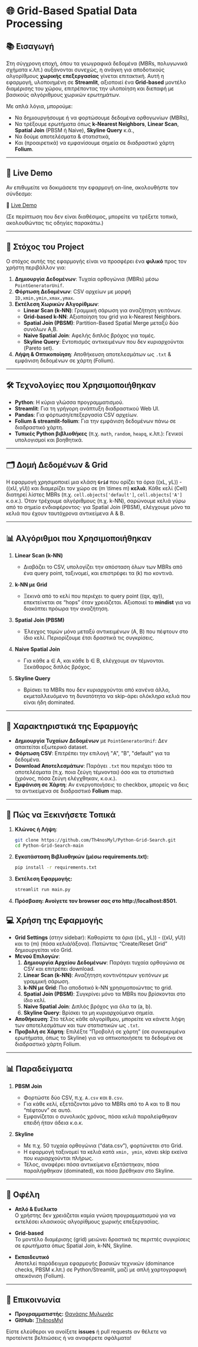 # 🌐 Grid-Based Spatial Data Processing

## 📚 Εισαγωγή

Στη σύγχρονη εποχή, όπου τα γεωγραφικά δεδομένα (MBRs, πολυγωνικά σχήματα κ.λπ.) αυξάνονται συνεχώς, η ανάγκη για αποδοτικούς αλγορίθμους **χωρικής επεξεργασίας** γίνεται επιτακτική. Αυτή η εφαρμογή, υλοποιημένη σε **Streamlit**, αξιοποιεί ένα **Grid-based** μοντέλο διαμέρισης του χώρου, επιτρέποντας την υλοποίηση και διεπαφή με βασικούς αλγόριθμους χωρικών ερωτημάτων.

Με απλά λόγια, μπορούμε:
- Να δημιουργήσουμε ή να φορτώσουμε δεδομένα ορθογωνίων (MBRs),
- Να τρέξουμε ερωτήματα όπως **k-Nearest Neighbors**, **Linear Scan**, **Spatial Join** (PBSM ή Naive), **Skyline Query** κ.ά.,
- Να δούμε αποτελέσματα & στατιστικά,
- Και (προαιρετικά) να εμφανίσουμε σημεία σε διαδραστικό χάρτη **Folium**.

---

## 🎥 Live Demo

Αν επιθυμείτε να δοκιμάσετε την εφαρμογή on-line, ακολουθήστε τον σύνδεσμο:

🔗 [Live Demo](https://grid-search-th4nosmyl.streamlit.app/)

(Σε περίπτωση που δεν είναι διαθέσιμος, μπορείτε να τρέξετε τοπικά, ακολουθώντας τις οδηγίες παρακάτω.)

---

## 🎯 Στόχος του Project

Ο στόχος αυτής της εφαρμογής είναι να προσφέρει ένα **φιλικό** προς τον χρήστη περιβάλλον για:

1. **Δημιουργία Δεδομένων**: Τυχαία ορθογώνια (MBRs) μέσω `PointGeneratorUnif`.
2. **Φόρτωση Δεδομένων**: CSV αρχείων με μορφή `ID,xmin,ymin,xmax,ymax`.
3. **Εκτέλεση Χωρικών Αλγορίθμων**:
   - **Linear Scan (k-NN)**: Γραμμική σάρωση για αναζήτηση γειτόνων.
   - **Grid-based k-NN**: Αξιοποίηση του grid για k-Nearest Neighbors.
   - **Spatial Join (PBSM)**: Partition-Based Spatial Merge μεταξύ δύο συνόλων A,B.
   - **Naive Spatial Join**: Αφελής διπλός βρόχος για τομές.
   - **Skyline Query**: Εντοπισμός αντικειμένων που δεν κυριαρχούνται (Pareto set).
4. **Λήψη & Οπτικοποίηση**: Αποθήκευση αποτελεσμάτων ως `.txt` & εμφάνιση δεδομένων σε χάρτη (Folium).

---

## 🛠️ Τεχνολογίες που Χρησιμοποιήθηκαν

- **Python**: Η κύρια γλώσσα προγραμματισμού.
- **Streamlit**: Για τη γρήγορη ανάπτυξη διαδραστικού Web UI.
- **Pandas**: Για φόρτωση/επεξεργασία CSV αρχείων.
- **Folium & streamlit-folium**: Για την εμφάνιση δεδομένων πάνω σε διαδραστικό χάρτη.
- **Τυπικές Python βιβλιοθήκες** (π.χ. `math`, `random`, `heapq`, κ.λπ.): Γενικοί υπολογισμοί και βοηθητικά.

---

## 🗂️ Δομή Δεδομένων & Grid

Η εφαρμογή χρησιμοποιεί μια κλάση **`Grid`** που ορίζει τα όρια \((xL, yL)\) - \((xU, yU)\) και διαμερίζει τον χώρο σε \(m \times m\) **κελιά**. Κάθε κελί (Cell) διατηρεί λίστες MBRs (π.χ. `cell.objects['default']`, `cell.objects['A']` κ.ο.κ.). Όταν τρέχουμε αλγόριθμους (π.χ. k-NN), σαρώνουμε κελιά γύρω από το σημείο ενδιαφέροντος· για Spatial Join (PBSM), ελέγχουμε μόνο τα κελιά που έχουν ταυτόχρονα αντικείμενα A & B.

---

## 📊 Αλγόριθμοι που Χρησιμοποιήθηκαν

1. **Linear Scan (k-NN)**
   - Διαβάζει το CSV, υπολογίζει την απόσταση όλων των MBRs από ένα query point, ταξινομεί, και επιστρέφει τα \(k\) πιο κοντινά.

2. **k-NN με Grid**
   - Ξεκινά από το κελί που περιέχει το query point \((qx, qy)\), επεκτείνεται σε “hops” όταν χρειάζεται. Αξιοποιεί το **mindist** για να διακόπτει πρόωρα την αναζήτηση.

3. **Spatial Join (PBSM)**
   - Έλεγχος τομών μόνο μεταξύ αντικειμένων (A, B) που πέφτουν στο ίδιο κελί. Περιορίζουμε έτσι δραστικά τις συγκρίσεις.

4. **Naive Spatial Join**
   - Για κάθε a ∈ A, και κάθε b ∈ B, ελέγχουμε αν τέμνονται. Ξεκάθαρος διπλός βρόχος.

5. **Skyline Query**
   - Βρίσκει τα MBRs που δεν κυριαρχούνται από κανένα άλλο, εκμεταλλευόμενο τη δυνατότητα να skip-άρει ολόκληρα κελιά που είναι ήδη dominated.

---

## 🌟 Χαρακτηριστικά της Εφαρμογής

- **Δημιουργία Τυχαίων Δεδομένων** με `PointGeneratorUnif`: Δεν απαιτείται εξωτερικό dataset.
- **Φόρτωση CSV**: Επιτρέπει την επιλογή "A", "B", "default" για τα δεδομένα.
- **Download Αποτελεσμάτων**: Παράγει `.txt` που περιέχει τόσο τα αποτελέσματα (π.χ. ποια ζεύγη τέμνονται) όσο και τα στατιστικά (χρόνος, πόσα ζεύγη ελέγχθηκαν, κ.ο.κ.).
- **Εμφάνιση σε Χάρτη**: Αν ενεργοποιήσεις το checkbox, μπορείς να δεις τα αντικείμενα σε διαδραστικό **Folium** map.

---

## 📄 Πώς να Ξεκινήσετε Τοπικά

1. **Κλώνος ή Λήψη**:  
   ```bash
   git clone https://github.com/Th4nosMyl/Python-Grid-Search.git
   cd Python-Grid-Search-main
2. **Εγκατάσταση Βιβλιοθηκών (μέσω requirements.txt):**
    ```bash
    pip install -r requirements.txt
3. **Εκτέλεση Εφαρμογής:**
    ```bash
    streamlit run main.py
4. **Πρόσβαση: Ανοίγετε τον browser σας στο http://localhost:8501.**

## 💻 Χρήση της Εφαρμογής

- **Grid Settings** (στην sidebar): Καθορίστε τα όρια \((xL, yL)\) - \((xU, yU)\) και το \(m\) (πόσα κελιά/άξονα). Πατώντας “Create/Reset Grid” δημιουργείται νέο Grid.
- **Μενού Επιλογών**:
  1. **Δημιουργία Αρχείου Δεδομένων**: Παράγει τυχαία ορθογώνια σε CSV και επιτρέπει download.
  2. **Linear Scan (k-NN)**: Αναζήτηση κοντινότερων γειτόνων με γραμμική σάρωση.
  3. **k-NN με Grid**: Πιο αποδοτικό k-NN χρησιμοποιώντας το grid.
  4. **Spatial Join (PBSM)**: Συγκρίνει μόνο τα MBRs που βρίσκονται στο ίδιο κελί.
  5. **Naive Spatial Join**: Διπλός βρόχος για όλα τα (a, b).
  6. **Skyline Query**: Βρίσκει τα μη κυριαρχούμενα σημεία.
- **Αποθήκευση**: Στο τέλος κάθε αλγορίθμου, μπορείτε να κάνετε λήψη των αποτελεσμάτων και των στατιστικών ως `.txt`.
- **Προβολή σε Χάρτη**: Επιλέξτε “Προβολή σε χάρτη” (σε συγκεκριμένα ερωτήματα, όπως το Skyline) για να οπτικοποιήσετε τα δεδομένα σε διαδραστικό χάρτη Folium.

---

## 📊 Παραδείγματα

1. **PBSM Join**  
   - Φορτώστε δύο CSV, π.χ. `A.csv` και `B.csv`.  
   - Για κάθε κελί, εξετάζονται μόνο τα MBRs από το A και το B που “πέφτουν” σε αυτό.  
   - Εμφανίζεται ο συνολικός χρόνος, πόσα κελιά παραλείφθηκαν επειδή ήταν άδεια κ.ο.κ.

2. **Skyline**  
   - Με π.χ. 50 τυχαία ορθογώνια (“data.csv”), φορτώνεται στο Grid.  
   - Η εφαρμογή ταξινομεί τα κελιά κατά `xmin, ymin`, κάνει skip εκείνα που κυριαρχούνται πλήρως.  
   - Τέλος, αναφέρει πόσα αντικείμενα εξετάστηκαν, πόσα παραλήφθηκαν (dominated), και πόσα βρέθηκαν στο Skyline.

---

## 🚀 Οφέλη

- **Απλό & Ευέλικτο**  
  Ο χρήστης δεν χρειάζεται καμία γνώση προγραμματισμού για να εκτελέσει κλασικούς αλγορίθμους χωρικής επεξεργασίας.

- **Grid-based**  
  Το μοντέλο διαμέρισης (grid) μειώνει δραστικά τις περιττές συγκρίσεις σε ερωτήματα όπως Spatial Join, k-NN, Skyline.

- **Εκπαιδευτικό**  
  Αποτελεί παράδειγμα εφαρμογής βασικών τεχνικών (dominance checks, PBSM κ.λπ.) σε Python/Streamlit, μαζί με απλή χαρτογραφική απεικόνιση (Folium).

---

## 📩 Επικοινωνία

- **Προγραμματιστής:** [Θανάσης Μυλωνάς](mailto:Th4nosMylonas@gmail.com)
- **GitHub:** [Th4nosMyl](https://github.com/Th4nosMyl)

Είστε ελεύθεροι να ανοίξετε **issues** ή pull requests αν θέλετε να προτείνετε βελτιώσεις ή να αναφέρετε σφάλματα!
